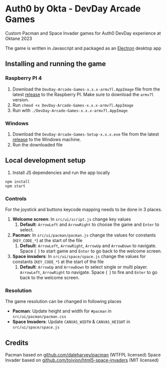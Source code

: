 # Auth0 by Okta - DevDay Arcade Games

Custom Pacman and Space Invader games for Auth0 DevDay experience at Oktane 2023

The game is written in Javascript and packaged as an [Electron](https://www.electronjs.org/) desktop app

## Installing and running the game

### Raspberry PI 4

1. Download the `DevDay-Arcade-Games-x.x.x-armv7l.AppImage` file from the latest [release](https://github.com/oktadev/devdays-arcade-games/releases) to the Raspberry PI. Make sure to download the `armv7l` version.
2. Run `chmod +x DevDay-Arcade-Games-x.x.x-armv7l.AppImage`
3. Run with `./DevDay-Arcade-Games-x.x.x-armv7l.AppImage`

### Windows

1. Download the `DevDay-Arcade-Games-Setup-x.x.x.exe` file from the latest [release](https://github.com/oktadev/devdays-arcade-games/releases) to the Windows machine.
2. Run the downloaded file

## Local development setup

1. Install JS dependencies and run the app locally

```
npm install
npm start
```

### Controls

For the joystick and buttons keycode mapping needs to be done in 3 places.

1. **Welcome screen**: In `src/ui/script.js` change key values
   1. **Default**: `ArrowLeft` and `ArrowRight` to choose the game and `Enter` to select.
2. **Pacman**: In `src/ui/pacman/pacman.js` change the values for constants (`KEY_CODE_*`) at the start of the file
   1. **Default**: `ArrowLeft`, `ArrowRight`, `ArrowUp` and `ArrowDown` to navigate. Space (` `) to start game and `Enter` to go back to the welcome screen.
3. **Space invaders**: In `src/ui/space/space.js` change the values for constants (`KEY_CODE_*`) at the start of the file
   1. **Default**: `ArrowUp` and `ArrowDown` to select single or multi player. `ArrowLeft`, `ArrowRight` to navigate. Space (` `) to fire and `Enter` to go back to the welcome screen.

### Resolution

The game resolution can be changed in following places

- **Pacman**: Update height and width for `#pacman` in `src/ui/pacman/pacman.css`
- **Space Invaders**: Update `CANVAS_WIDTH` & `CANVAS_HEIGHT` in `src/ui/space/space.js`

## Credits

Pacman based on [github.com/daleharvey/pacman](https://github.com/daleharvey/pacman) (WTFPL licensed)
Space Invader based on [github.com/toivjon/html5-space-invaders](https://github.com/toivjon/html5-space-invaders) (MIT licensed)
